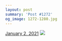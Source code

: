 ```yaml
---
layout: post
summary: 'Post #1272'
og_image: 1272-1280.jpg
---
```


<p>
  <time>
    <a href="/1272">January 2, 2021</a>
  </time>
  <a href="/1272">
    <img src="{{ site.assets_url }}/1272-640.jpg" srcset="{{ site.assets_url }}/1272-320.jpg 320w, {{ site.assets_url }}/1272-640.jpg 640w, {{ site.assets_url }}/1272-960.jpg 960w, {{ site.assets_url }}/1272-1280.jpg 1280w" sizes="(min-width: 700px) 50vw, calc(100vw - 2rem)" />
  </a>
</p>
